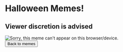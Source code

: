 <html>
<p>
<h1>
Halloween Memes!
</h1>
<h2>Viewer discretion is advised</h2>
</p>
<img src="noash.jpg" alt="Sorry, this meme can't appear on this browser/device.">
<br>
<button onclick="window.location.href = 'memes';">Back to memes</button>
